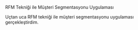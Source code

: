 RFM Tekniği ile Müşteri Segmentasyonu Uygulaması

Uçtan uca RFM tekniği ile müşteri segmentasyonu uygulaması gerçekleştirdim.
